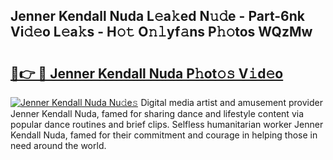 ## Jenner Kendall Nuda L𝚎a𝚔ed N𝚞𝚍e - Part-6nk Vi𝚍𝚎o L𝚎a𝚔s - H𝚘𝚝 O𝚗𝚕yf𝚊ns P𝚑𝚘tos WQzMw

# <h2><a href="http://kfexvp.oniu.top/?m=Jenner+Kendall+Nuda">🔗👉 🔴 Jenner Kendall Nuda P𝚑ot𝚘𝚜 V𝚒d𝚎o</a></h2>

[![Jenner Kendall Nuda Nu𝚍e𝚜](https://i.imgur.com/0qMVB7G.gif)](http://kfexvp.oniu.top/?m=Jenner+Kendall+Nuda)
Digital media artist and amusement provider Jenner Kendall Nuda, famed for sharing dance and lifestyle content via popular dance routines and brief clips. Selfless humanitarian worker Jenner Kendall Nuda, famed for their commitment and courage in helping those in need around the world.  
